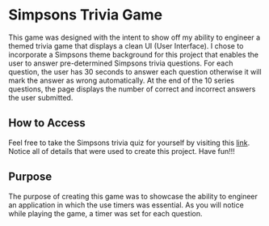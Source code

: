 # Simpsons Trivia Game

This game was designed with the intent to show off my ability to engineer a themed trivia game that displays a clean UI (User Interface). I chose to incorporate a Simpsons theme background for this project that enables the user to answer pre-determined Simpsons trivia questions. For each question, the user has 30 seconds to answer each question otherwise it will mark the answer as wrong automatically. At the end of the 10 series questions, the page displays the number of correct and incorrect answers the user submitted. 

## How to Access

Feel free to take the Simpsons trivia quiz for yourself by visiting this [link](https://kooldrmony.github.io/TriviaGame/). Notice all of details that were used to create this project. Have fun!!!

## Purpose

The purpose of creating this game was to showcase the ability to engineer an application in which the use timers was essential. As you will notice while playing the game, a timer was set for each question.


